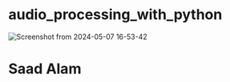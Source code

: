 # audio_processing_with_python
![Screenshot from 2024-05-07 16-53-42](https://github.com/Saad096/audio_processing_with_python/assets/109945767/f8668c03-e02c-4061-b02e-f0121ead9dcf)
# Saad Alam
